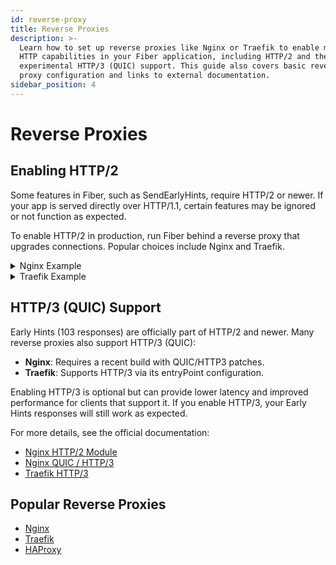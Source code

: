 ```yaml
---
id: reverse-proxy
title: Reverse Proxies
description: >-
  Learn how to set up reverse proxies like Nginx or Traefik to enable modern
  HTTP capabilities in your Fiber application, including HTTP/2 and the
  experimental HTTP/3 (QUIC) support. This guide also covers basic reverse
  proxy configuration and links to external documentation.
sidebar_position: 4
---
```


# Reverse Proxies
## Enabling HTTP/2
Some features in Fiber, such as SendEarlyHints, require HTTP/2 or newer. If your app is served directly over HTTP/1.1, certain features may be ignored or not function as expected.

To enable HTTP/2 in production, run Fiber behind a reverse proxy that upgrades connections. Popular choices include Nginx and Traefik.

<details>
<summary>Nginx Example</summary>

```nginx title="nginx.conf"
server {
    listen 443 ssl http2;
    server_name example.com;

    ssl_certificate     /etc/ssl/certs/example.crt;
    ssl_certificate_key /etc/ssl/private/example.key;

    location / {
        proxy_set_header X-Real-IP $remote_addr;
        proxy_set_header X-Forwarded-For $proxy_add_x_forwarded_for;
        proxy_set_header X-Forwarded-Proto $scheme;
        proxy_pass http://127.0.0.1:3000;
        proxy_http_version 1.1;
        proxy_set_header Connection "";
        proxy_set_header Host $host;
    }
}
```
This configuration enables HTTP/2 with TLS and proxies requests to your Fiber app on port 3000.
</details>
<details>
<summary>Traefik Example</summary>

```yaml title="traefik.yaml"
entryPoints:
  websecure:
    address: ":443"

http:
  routers:
    app:
      rule: "Host(`example.com`)"
      entryPoints:
        - websecure
      service: app
      tls: {}

  services:
    app:
      loadBalancer:
        servers:
          - url: "http://127.0.0.1:3000"
```
With this configuration, Traefik terminates TLS and serves your app over HTTP/2.
</details>

## HTTP/3 (QUIC) Support
Early Hints (103 responses) are officially part of HTTP/2 and newer. Many reverse proxies also support HTTP/3 (QUIC):

- **Nginx**: Requires a recent build with QUIC/HTTP3 patches.
- **Traefik**: Supports HTTP/3 via its entryPoint configuration.

Enabling HTTP/3 is optional but can provide lower latency and improved performance for clients that support it. If you enable HTTP/3, your Early Hints responses will still work as expected.

For more details, see the official documentation:

- [Nginx HTTP/2 Module](https://nginx.org/en/docs/http/ngx_http_v2_module.html)
- [Nginx QUIC / HTTP/3](https://nginx.org/en/docs/quic.html)
- [Traefik HTTP/3](https://doc.traefik.io/traefik/reference/install-configuration/entrypoints/#http3)

## Popular Reverse Proxies
- [Nginx](https://nginx.org/)
- [Traefik](https://traefik.io/)
- [HAProxy](https://www.haproxy.org/)
